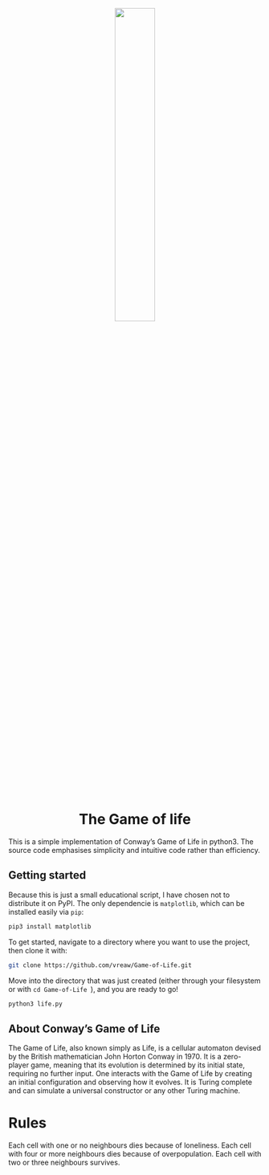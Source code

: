 <p align="center">
    <img width=40% src="https://github.com/vreaw/Game-of-Life/blob/main/media/life.gif">
</p>


<h1 align="center"> The Game of life </h1>

This is a simple implementation of Conway’s Game of Life in python3. The source code emphasises simplicity and intuitive code rather than efficiency.

## Getting started

Because this is just a small educational script, I have chosen not to distribute it on PyPI. The only dependencie is `matplotlib`, which can be installed easily via `pip`:

```bash
pip3 install matplotlib
```
To get started, navigate to a directory where you want to use the project, then clone it with:

```bash
git clone https://github.com/vreaw/Game-of-Life.git
```
Move into the directory that was just created (either through your filesystem or with `cd Game-of-Life `), and you are ready to go!

```bash
python3 life.py
```

## About Conway’s Game of Life
The Game of Life, also known simply as Life, is a cellular automaton devised by the British mathematician John Horton Conway in 1970.
It is a zero-player game, meaning that its evolution is determined by its initial state, requiring no further input. One interacts with the Game of Life by creating an initial configuration and observing how it evolves. It is Turing complete and can simulate a universal constructor or any other Turing machine.

# Rules
Each cell with one or no neighbours dies because of loneliness. Each cell with four or more neighbours dies because of overpopulation. Each cell with two or three neighbours survives.

